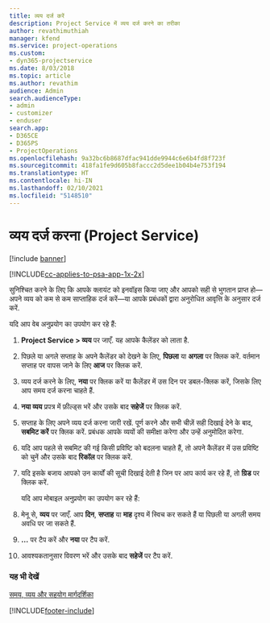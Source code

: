 ```yaml
---
title: व्यय दर्ज करें
description: Project Service में व्यय दर्ज करने का तरीका
author: revathimuthiah
manager: kfend
ms.service: project-operations
ms.custom:
- dyn365-projectservice
ms.date: 8/03/2018
ms.topic: article
ms.author: revathim
audience: Admin
search.audienceType:
- admin
- customizer
- enduser
search.app:
- D365CE
- D365PS
- ProjectOperations
ms.openlocfilehash: 9a32bc6b8687dfac941dde9944c6e6b4fd8f723f
ms.sourcegitcommit: 418fa1fe9d605b8faccc2d5dee1b04b4e753f194
ms.translationtype: HT
ms.contentlocale: hi-IN
ms.lasthandoff: 02/10/2021
ms.locfileid: "5148510"
---
```

# <a name="enter-expenses-project-service"></a>व्यय दर्ज करना (Project Service)

[!include [banner](../includes/psa-now-project-operations.md)]

[!INCLUDE[cc-applies-to-psa-app-1x-2x](../includes/cc-applies-to-psa-app-1x-2x.md)]

सुनिश्चित करने के लिए कि आपके क्लायंट को इनवॉइस किया जाए और आपको सही से भुगतान प्राप्त हो—अपने व्यय को कम से कम साप्ताहिक दर्ज करें—या आपके प्रबंधकों द्वारा अनुरोधित आवृत्ति के अनुसार दर्ज करें.  
  
 यदि आप वेब अनुप्रयोग का उपयोग कर रहे हैं:  
  
1. **Project Service > व्यय** पर जाएँ. यह आपके कैलेंडर को लाता है.  
  
2. पिछले या अगले सप्ताह के अपने कैलेंडर को देखने के लिए, **पिछला** या **अगला** पर क्लिक करें. वर्तमान सप्ताह पर वापस जाने के लिए **आज** पर क्लिक करें.  
  
3. व्यय दर्ज करने के लिए, **नया** पर क्लिक करें या कैलेंडर में उस दिन पर डबल-क्लिक करें, जिसके लिए आप समय दर्ज करना चाहते हैं.  
  
4. **नया व्यय** प्रपत्र में फ़ील्ड्स भरें और उसके बाद **सहेजें** पर क्लिक करें.  
  
5. सप्ताह के लिए अपने व्यय दर्ज करना जारी रखें. पूर्ण करने और सभी चीज़ें सही दिखाई देने के बाद, **सबमिट करें** पर क्लिक करें. प्रबंधक आपके व्ययों की समीक्षा करेगा और उन्हें अनुमोदित करेगा.  
  
6. यदि आप पहले से सबमिट की गई किसी प्रविष्टि को बदलना चाहते हैं, तो अपने कैलेंडर में उस प्रविष्टि को चुनें और उसके बाद **रिकॉल** पर क्लिक करें.  
  
7. यदि इसके बजाय आपको उन कार्यों की सूची दिखाई देती है जिन पर आप कार्य कर रहे हैं, तो **ग्रिड** पर क्लिक करें.  
  
   यदि आप मोबाइल अनुप्रयोग का उपयोग कर रहे हैं:  
  
8. मेनू से, **व्यय** पर जाएँ.     आप **दिन**, **सप्ताह** या **माह** दृश्य में स्विच कर सकते हैं या पिछली या अगली समय अवधि पर जा सकते हैं.  
  
9. **…** पर टैप करें और **नया** पर टैप करें.  
  
10. आवश्यकतानुसार विवरण भरें और उसके बाद **सहेजें** पर टैप करें.  
  
### <a name="see-also"></a>यह भी देखें  
 [समय, व्यय और सहयोग मार्गदर्शिका](../psa/time-expense-collaboration-guide.md)


[!INCLUDE[footer-include](../includes/footer-banner.md)]
